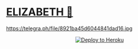 # [ELIZABETH 🦉](https://telegra.ph/file/8921ba45d6044841dad16.jpg)

https://telegra.ph/file/8921ba45d6044841dad16.jpg<p align="center"><a href="https://heroku.com/deploy?template=https://github.com/PRINCEONLINE/ELIZABETHONLINE/tree/stable"> <img src="https://www.herokucdn.com/deploy/button.svg" alt="Deploy to Heroku" /></a></p>
